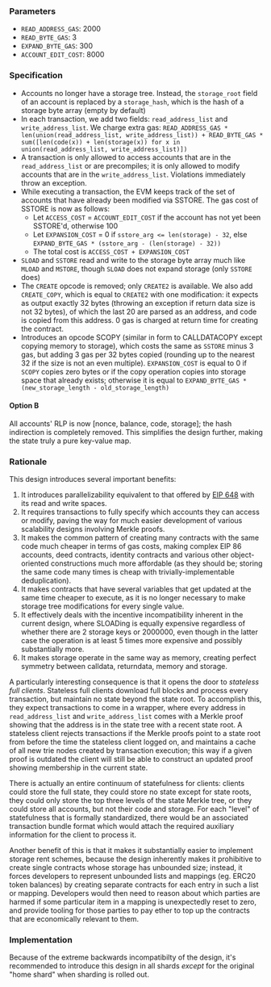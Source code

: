 ### Parameters

* `READ_ADDRESS_GAS`: 2000
* `READ_BYTE_GAS`: 3
* `EXPAND_BYTE_GAS`: 300
* `ACCOUNT_EDIT_COST`: 8000

### Specification

* Accounts no longer have a storage tree. Instead, the `storage_root` field of an account is replaced by a `storage_hash`, which is the hash of a storage byte array (empty by default)
* In each transaction, we add two fields: `read_address_list` and `write_address_list`. We charge extra gas: `READ_ADDRESS_GAS * len(union(read_address_list, write_address_list)) + READ_BYTE_GAS * sum([len(code(x)) + len(storage(x)) for x in union(read_address_list, write_address_list)])`
* A transaction is only allowed to access accounts that are in the `read_address_list` or are precompiles; it is only allowed to modify accounts that are in the `write_address_list`. Violations immediately throw an exception.
* While executing a transaction, the EVM keeps track of the set of accounts that have already been modified via SSTORE. The gas cost of SSTORE is now as follows:
    * Let `ACCESS_COST` = `ACCOUNT_EDIT_COST` if the account has not yet been SSTORE'd, otherwise 100
    * Let `EXPANSION_COST` = 0 if `sstore_arg <= len(storage) - 32`, else `EXPAND_BYTE_GAS * (sstore_arg - (len(storage) - 32))`
    * The total cost is `ACCESS_COST + EXPANSION_COST`
* `SLOAD` and `SSTORE` read and write to the storage byte array much like `MLOAD` and `MSTORE`, though `SLOAD` does not expand storage (only `SSTORE` does)
* The `CREATE` opcode is removed; only `CREATE2` is available. We also add `CREATE_COPY`, which is equal to `CREATE2` with one modification: it expects as output exactly 32 bytes (throwing an exception if return data size is not 32 bytes), of which the last 20 are parsed as an address, and code is copied from this address. 0 gas is charged at return time for creating the contract.
* Introduces an opcode SCOPY (similar in form to CALLDATACOPY except copying memory to storage), which costs the same as `SSTORE` minus 3 gas, but adding 3 gas per 32 bytes copied (rounding up to the nearest 32 if the size is not an even multiple). `EXPANSION_COST` is equal to 0 if `SCOPY` copies zero bytes or if the copy operation copies into storage space that already exists; otherwise it is equal to `EXPAND_BYTE_GAS * (new_storage_length - old_storage_length)`

#### Option B

All accounts' RLP is now [nonce, balance, code, storage]; the hash indirection is completely removed. This simplifies the design further, making the state truly a pure key-value map.

### Rationale

This design introduces several important benefits:

1. It introduces parallelizability equivalent to that offered by [EIP 648](https://github.com/ethereum/EIPs/issues/648) with its read and write spaces.
2. It requires transactions to fully specify which accounts they can access or modify, paving the way for much easier development of various scalability designs involving Merkle proofs.
3. It makes the common pattern of creating many contracts with the same code much cheaper in terms of gas costs, making complex EIP 86 accounts, deed contracts, identity contracts and various other object-oriented constructions much more affordable (as they should be; storing the same code many times is cheap with trivially-implementable deduplication).
4. It makes contracts that have several variables that get updated at the same time cheaper to execute, as it is no longer necessary to make storage tree modifications for every single value.
5. It effectively deals with the incentive incompatibility inherent in the current design, where SLOADing is equally expensive regardless of whether there are 2 storage keys or 2000000, even though in the latter case the operation is at least 5 times more expensive and possibly substantially more.
6. It makes storage operate in the same way as memory, creating perfect symmetry between calldata, returndata, memory and storage.

A particularly interesting consequence is that it opens the door to _stateless full clients_. Stateless full clients download full blocks and process every transaction, but maintain no state beyond the state root. To accomplish this, they expect transactions to come in a wrapper, where every address in `read_address_list` and `write_address_list` comes with a Merkle proof showing that the address is in the state tree with a recent state root. A stateless client rejects transactions if the Merkle proofs point to a state root from before the time the stateless client logged on, and maintains a cache of all new trie nodes created by transaction execution; this way if a given proof is outdated the client will still be able to construct an updated proof showing membership in the current state.

There is actually an entire continuum of statefulness for clients: clients could store the full state, they could store no state except for state roots, they could only store the top three levels of the state Merkle tree, or they could store all accounts, but not their code and storage. For each "level" of statefulness that is formally standardized, there would be an associated transaction bundle format which would attach the required auxiliary information for the client to process it.

Another benefit of this is that it makes it substantially easier to implement storage rent schemes, because the design inherently makes it prohibitive to create single contracts whose storage has unbounded size; instead, it forces developers to represent unbounded lists and mappings (eg. ERC20 token balances) by creating separate contracts for each entry in such a list or mapping. Developers would then need to reason about which parties are harmed if some particular item in a mapping is unexpectedly reset to zero, and provide tooling for those parties to pay ether to top up the contracts that are economically relevant to them.

### Implementation

Because of the extreme backwards incompatibilty of the design, it's recommended to introduce this design in all shards _except_ for the original "home shard" when sharding is rolled out.
